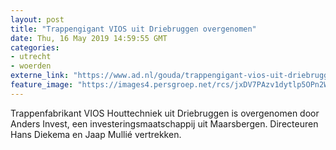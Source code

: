 ```yaml
---
layout: post
title: "Trappengigant VIOS uit Driebruggen overgenomen"
date: Thu, 16 May 2019 14:59:55 GMT
categories: 
- utrecht 
- woerden 
externe_link: "https://www.ad.nl/gouda/trappengigant-vios-uit-driebruggen-overgenomen~a2b0b4d1/"
feature_image: "https://images4.persgroep.net/rcs/jxDV7PAzv1dytlp5OPn2WJNNzq0/diocontent/58720834/_fitwidth/400/?appId=21791a8992982cd8da851550a453bd7f&quality=0.7"
---
```


Trappenfabrikant VIOS Houttechniek uit Driebruggen is overgenomen door Anders Invest, een investeringsmaatschappij uit Maarsbergen. Directeuren Hans Diekema en Jaap Mullié vertrekken.
